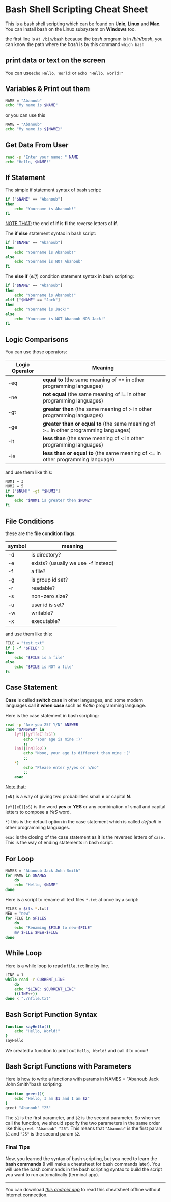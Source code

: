# Bash Shell Scripting Cheat Sheet
This is a bash shell scripting which can be found on **Unix**, **Linux** and **Mac**. You can install bash on the Linux subsystem on **Windows** too.

the first line is `#! /bin/bash` because the *bash* program is in */bin/bash*, you can know the path where the *bash* is by this command `which bash`

## print data or text on the screen

You can use`echo Hello, World!`or `echo "Hello, world!"` 

## Variables & Print out them

```bash
NAME = "Abanoub"
echo "My name is $NAME"
```

or you can use this

```bash
NAME = "Abanoub"
echo "My name is ${NAME}"
```

## Get Data From User

```bash
read -p "Enter your name: " NAME
echo "Hello, $NAME!"
```

## If Statement

The simple if statement syntax of bash script:

```bash
if ["$NAME" == "Abanoub"]
then
	echo "Yourname is Abanoub!"
fi
```

<u>NOTE THAT:</u> the end of **if** is **fi** the reverse letters of **if**.

The **if else** statement syntax in bash script:

```bash
if ["$NAME" == "Abanoub"]
then
	echo "Yourname is Abanoub!"
else
	echo "Yourname is NOT Abanoub"
fi
```

The **else if** (*elif*) condition statement syntax in bash scripting:

```bash
if ["$NAME" == "Abanoub"]
then
	echo "Yourname is Abanoub!"
elif ["$NAME" == "Jack"]
then
	echo "Yourname is Jack!"
else
	echo "Yourname is NOT Abanoub NOR Jack!"
fi
```

## Logic Comparisons

You can use those operators:

| Logic Operator | Meaning                                                      |
| -------------- | ------------------------------------------------------------ |
| -eq            | **equal to** (the same meaning of == in other programming languages) |
| -ne            | **not equal** (the same meaning of != in other programming languages) |
| -gt            | **greater then** (the same meaning of > in other programming languages) |
| -ge            | **greater than or equal to** (the same meaning of >= in other programming languages) |
| -lt            | **less than** (the same meaning of < in other programming languages) |
| -le            | **less than or equal to** (the same meaning of <= in other programming language) |

and use them like this:

```bash
NUM1 = 3
NUM2 = 5
if ["$NUM!" -gt "$NUM2"]
then
	echo "$NUM1 is greater then $NUM2"
fi
```

## File Conditions

these are the **file condition flags**:

| symbol | meaning                             |
| ------ | ----------------------------------- |
| -d     | is directory?                       |
| -e     | exists? (usually we use -f instead) |
| -f     | a file?                             |
| -g     | is group id set?                    |
| -r     | readable?                           |
| -s     | non-zero size?                      |
| -u     | user id is set?                     |
| -w     | writable?                           |
| -x     | executable?                         |

and use them like this:

```bash
FILE = "test.txt"
if [ -f "$FILE" ]
then
	echo "$FILE is a file"
else
	echo "$FILE is NOT a file"
fi
```

## Case Statement

**Case** is called **switch case** in other languages, and some modern languages call it **when case** such as *Kotlin* programming language.

Here is the case statement in bash scripting:

```bash
read -p "Are you 25? Y/N" ANSWER
case "$ANSWER" in
	[yY]|[yY][eE][sS])
		echo "Your age is mine :)"
		;;
	[nN]|[nN][oO])
		echo "Nooo, your age is different than mine :("
		;;
	*)
		echo "Please enter y/yes or n/no"
		;;
	esac
```

<u>Note that:</u> 

`[nN]` is a way of giving two probabilities small **n** or capital **N**.

`[yY][eE][sS]` is the word **yes** or **YES** or any combination of small and capital letters to compose a *YeS* word.

`*)` this is the default option in the case statement which is called *default* in other programming languages.

`esac` is the closing of the case statement as it is the reversed letters of `case` . This is the way of ending statements in bash script.

## For Loop

```bash
NAMES = "Abanoub Jack John Smith"
for NAME in $NAMES
	do
	echo "Hello, $NAME"
done
```

Here is a script to rename all text files `*.txt` at once by a script:

```bash
FILES = $(ls *.txt)
NEW = "new"
for FILE in $FILES
	do
	echo "Renaming $FILE to new-$FILE"
	mv $FILE $NEW-$FILE
done
```

## While Loop

Here is a while loop to read `nfile.txt` line by line.

```bash
LINE = 1
while read -r CURRENT_LINE
	do
	echo "$LINE: $CURRENT_LINE"
	((LINE++))
done < "./nfile.txt"
```

## Bash Script Function Syntax

```bash
function sayHello(){
    echo "Hello, World!"
}
sayHello
```

We created a function to print out `Hello, World!` and call it to occur!

## Bash Script Functions with Parameters

Here is how to write a functions with params in NAMES = "Abanoub Jack John Smith"bash scripting:

```bash
function greet(){
    echo "Hello, I am $1 and I am $2"
}
greet "Abanoub" "25"
```

The `$1` is the first parameter, and `$2` is the second parameter. So when we call the function, we should specify the two parameters in the same order like this `greet "Abanoub" "25"`. This means that `"Abanoub"` is the first param `$1` and `"25"`  is the second param `$2`.

### Final Tips

Now, you learned the syntax of bash scripting, but you need to learn the **bash commands** (I will make a cheatsheet for bash commands later). You will use the bash commands in the bash scripting syntax to build the script you want to run automatically (terminal app).


***
You can download [_this android app_](https://play.google.com/store/apps/details?id=com.abanoubhanna.cheatsheets "Coding Cheat Sheets Android app") to read this cheatsheet offline without Internet connection.

